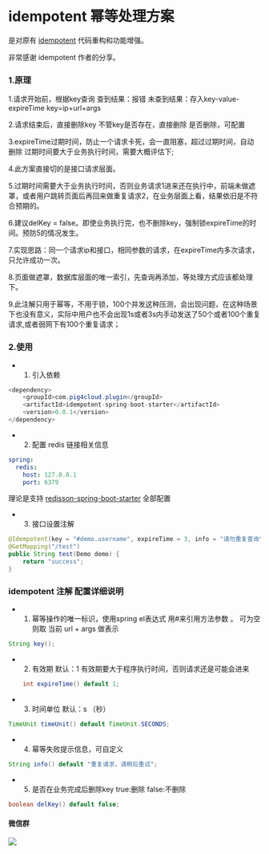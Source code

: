 # idempotent 幂等处理方案


是对原有 [idempotent](https://github.com/it4alla/idempotent) 代码重构和功能增强。

非常感谢 idempotent 作者的分享。

### 1.原理

1.请求开始前，根据key查询
查到结果：报错
未查到结果：存入key-value-expireTime
key=ip+url+args

2.请求结束后，直接删除key
不管key是否存在，直接删除
是否删除，可配置

3.expireTime过期时间，防止一个请求卡死，会一直阻塞，超过过期时间，自动删除
过期时间要大于业务执行时间，需要大概评估下;

4.此方案直接切的是接口请求层面。

5.过期时间需要大于业务执行时间，否则业务请求1进来还在执行中，前端未做遮罩，或者用户跳转页面后再回来做重复请求2，在业务层面上看，结果依旧是不符合预期的。

6.建议delKey = false。即使业务执行完，也不删除key，强制锁expireTime的时间。预防5的情况发生。

7.实现思路：同一个请求ip和接口，相同参数的请求，在expireTime内多次请求，只允许成功一次。

8.页面做遮罩，数据库层面的唯一索引，先查询再添加，等处理方式应该都处理下。

9.此注解只用于幂等，不用于锁，100个并发这种压测，会出现问题，在这种场景下也没有意义，实际中用户也不会出现1s或者3s内手动发送了50个或者100个重复请求,或者弱网下有100个重复请求；


### 2.使用

- 1. 引入依赖

```java
<dependency>
    <groupId>com.pig4cloud.plugin</groupId>
    <artifactId>idempotent-spring-boot-starter</artifactId>
    <version>0.0.1</version>
</dependency>
```

- 2. 配置 redis 链接相关信息

```yaml
spring:
  redis:
    host: 127.0.0.1
    port: 6379
```

理论是支持 [redisson-spring-boot-starter](https://github.com/redisson/redisson/tree/master/redisson-spring-boot-starter) 全部配置


- 3. 接口设置注解

```java
@Idempotent(key = "#demo.username", expireTime = 3, info = "请勿重复查询")
@GetMapping("/test")
public String test(Demo demo) {
    return "success";
}
```


### idempotent 注解 配置详细说明


- 1. 幂等操作的唯一标识，使用spring el表达式 用#来引用方法参数 。 可为空则取 当前 url + args 做表示
    
```java
String key();
```


- 2. 有效期 默认：1 有效期要大于程序执行时间，否则请求还是可能会进来

```java
	int expireTime() default 1;
```

- 3. 时间单位 默认：s （秒）

```java
TimeUnit timeUnit() default TimeUnit.SECONDS;
```

- 4. 幂等失败提示信息，可自定义

```java
String info() default "重复请求，请稍后重试";
```

- 5. 是否在业务完成后删除key true:删除 false:不删除

```java
boolean delKey() default false;
```

#### 微信群

![](https://i.loli.net/2020/09/25/SsWqJt2H157VbfI.png)
